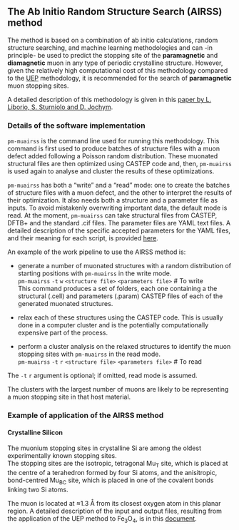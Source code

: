 ## The Ab Initio Random Structure Search (AIRSS) method

The method is based on a combination of ab initio calculations, random structure searching, 
and machine learning methodologies and can -in principle- be used to predict the 
stopping site of the **paramagnetic** and **diamagnetic** muon in any type of periodic 
crystalline structure.  However, given the relatively high computational cost of 
this methodology compared to the [UEP](./UEP) methodology, it is recommended for the search of 
**paramagnetic** muon stopping sites. 

A detailed description of this methodology is given in this 
[paper by L. Liborio, S. Sturniolo and D. Jochym](https://aip.scitation.org/doi/abs/10.1063/1.5024450?journalCode=jcp). 

### Details of the software implementation

`pm-muairss` is the command line used for running this methodology. This command is first used to produce batches
of structure files with a muon defect added following a Poisson random distribution. These muonated structural
files are then optimized using CASTEP code and, then, `pm-muairss`
is used again to analyse and cluster the results of these optimizations.
 
`pm-muairss` has both a “write” and a “read” mode: one to create the batches of structure files with a 
muon defect, and the other to interpret the results of their optimization. It also needs both a structure
and a parameter file as inputs. To avoid mistakenly overwriting important data, the default mode is
read. At the moment, `pm-muairss` can take structural files from CASTEP, DFTB+ and the standard .cif files. 
The parameter files are YAML text files. A detailed description of the specific accepted 
parameters for the YAML files, and their meaning for each script, is provided [here](YAMLparameters).

An example of the work pipeline to use the AIRSS method is:

* generate a number of muonated structures with a random distribution of starting positions with `pm-muairss`
in the write mode.<br>
`pm-muairss` `-t` `w` `<structure file>` `<parameters file>` # To write<br>
This command produces a set of folders, each one containing a the structural (.cell) and parameters (.param)
CASTEP files of each of the generated muonated structures.

* relax each of these structures using the CASTEP code. This is usually done in a computer cluster 
and is the potentially computationally expensive part of the process.

* perform a cluster analysis on the relaxed structures to identify the muon stopping sites with `pm-muairss` in the read
mode.<br>
`pm-muairss` `-t` `r` `<structure file>` `<parameters file>` # To read

The `-t` `r` argument is optional; if omitted, read mode is assumed.  

The clusters with the largest number of muons are likely to be representing a muon stopping 
site in that host material.

### Example of application of the AIRSS method

#### Crystalline Silicon

The muonium stopping sites in crystalline Si are among the oldest experimentally known stopping sites.  
The stopping sites are the isotropic, tetragonal Mu<sub>T</sub> site, which is placed at the centre of 
a terahedron formed by four Si atoms, and the anisitropic, bond-centred Mu<sub>BC</sub> site, which is 
placed in one of the covalent bonds linking two Si atoms. 



The muon is located at ≈1.3 Å from its closest oxygen atom in this planar region.  A detailed description of the input and output files, resulting 
from the application of the UEP method to Fe<sub>3</sub>O<sub>4</sub>, is in this [document](supplement.pdf). 



